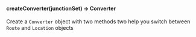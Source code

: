 #### createConverter(junctionSet) -> Converter

Create a `Converter` object with two methods two help you switch between `Route` and `Location` objects
